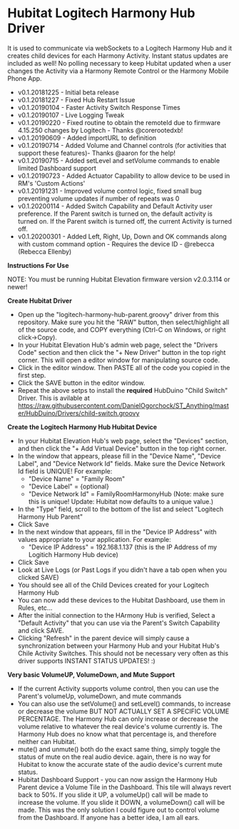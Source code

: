 # Hubitat Logitech Harmony Hub Driver 

It is used to communicate via webSockets to a Logitech Harmony Hub and it creates child devices for each Harmony Activity.  Instant status updates are included as well!  No polling necessary to keep Hubitat updated when a user changes the Activity via a Harmony Remote Control or the Harmony Mobile Phone App.

- v0.1.20181225 - Initial beta release
- v0.1.20181227 - Fixed Hub Restart Issue
- v0.1.20190104 - Faster Activity Switch Response Times
- v0.1.20190107 - Live Logging Tweak
- v0.1.20190220 - Fixed routine to obtain the remoteId due to firmware 4.15.250 changes by Logitech - Thanks @corerootedxb!
- v0.1.20190609 - Added importURL to definition
- v0.1.20190714 - Added Volume and Channel controls (for activities that support these features)- Thanks @aaron for the help!
- v0.1.20190715 - Added setLevel and setVolume commands to enable limited Dashboard support
- v0.1.20190723 - Added Actuator Capability to allow device to be used in RM's 'Custom Actions' 
- v0.1.20191231 - Improved volume control logic, fixed small bug preventing volume updates if number of repeats was 0 
- v0.1.20200114 - Added Switch Capability and Default Activity user preference.  If the Parent switch is turned on, the default activity is turned on.  If the Parent switch is turned off, the current Activity is turned off.
- v0.1.20200301 - Added Left, Right, Up, Down and OK commands along with custom command option - Requires the device ID - @rebecca (Rebecca Ellenby)

**Instructions For Use**

NOTE: You must be running Hubitat Elevation firmware version v2.0.3.114 or newer! 

**Create Hubitat Driver**
- Open up the "logitech-harmony-hub-parent.groovy" driver from this repository.  Make sure you hit the "RAW" button, then select/highlight all of the source code, and COPY everything (Ctrl-C on Windows, or right click->Copy). 
- In your Hubitat Elevation Hub's admin web page, select the "Drivers Code" section and then click the "+ New Driver" button in the top right corner.  This will open a editor window for manipulating source code.
- Click in the editor window.  Then PASTE all of the code you copied in the first step.
- Click the SAVE button in the editor window.
- Repeat the above setps to install the **required** HubDuino "Child Switch" Driver.  This is avilable at https://raw.githubusercontent.com/DanielOgorchock/ST_Anything/master/HubDuino/Drivers/child-switch.groovy

**Create the Logitech Harmony Hub Hubitat Device**
- In your Hubitat Elevation Hub's web page, select the "Devices" section, and then click the "+ Add Virtual Device" button in the top right corner.
- In the window that appears, please fill in the "Device Name", "Device Label", and "Device Network Id" fields.  Make sure the Device Network Id field is UNIQUE!  For example:
  - "Device Name" = "Family Room"
  - "Device Label" = {optional}
  - "Device Network Id" = FamilyRoomHarmonyHub  (Note:  make sure this is unique! Update: Hubitat now defaults to a unique value.)
- In the "Type" field, scroll to the bottom of the list and select "Logitech Harmony Hub Parent"
- Click Save
- In the next window that appears, fill in the "Device IP Address" with values appropriate to your application.  For example:
  - "Device IP Address" = 192.168.1.137   (this is the IP Address of my Logitich Harmony Hub device)
- Click Save
- Look at Live Logs (or Past Logs if you didn't have a tab open when you clicked SAVE)
- You should see all of the Child Devices created for your Logitech Harmony Hub
- You can now add these devices to the Hubitat Dashboard, use them in Rules, etc...
- After the initial connection to the HArmony Hub is verified, Select a "Default Activity" that you can use via the Parent's Switch Capability and click SAVE.
- Clicking "Refresh" in the parent device will simply cause a synchronization between your Harmony Hub and your Hubitat Hub's Chile Activity Switches.  This should not be necessary very often as this driver supports INSTANT STATUS UPDATES! :) 

**Very basic VolumeUP, VolumeDown, and Mute Support**
- If the current Activity supports volume control, then you can use the Parent's volumeUp, volumeDown, and mute commands
- You can also use the setVolume() and setLevel() commands, to increase or decrease the volume BUT NOT ACTUALLY SET A SPECIFIC VOLUME PERCENTAGE.  The Harmony Hub can only increase or decrease the volume relative to whatever the real device's volume currently is.  The Harmony Hub does no know what that percentage is, and therefore neither can Hubitat.
- mute() and unmute() both do the exact same thing, simply toggle the status of mute on the real audio device.  again, there is no way for Hubitat to know the accurate state of the audio device's current mute status.
- Hubitat Dashboard Support - you can now assign the Harmony Hub Parent device a Volume Tile in the Dashboard.  This tile will always revert back to 50%.  If you slide it UP, a volumeUp() call will be made to increase the volume.  If you slide it DOWN, a volumeDown() call will be made.  This was the only solution I could figure out to control volume from the Dashboard.  If anyone has a better idea, I am all ears. 
